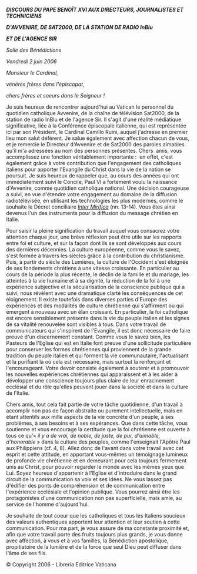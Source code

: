***DISCOURS DU PAPE BENOÎT XVI* *AUX DIRECTEURS, JOURNALISTES ET TECHNICIENS***

***D'AVVENIRE, DE SAT2000, DE LA STATION DE RADIO InBlu***

***ET DE L'AGENCE SIR***

*Salle des Bénédictions*

*Vendredi 2 juin 2006*

*Monsieur le Cardinal,*

*vénérés frères dans l'épiscopat,*

*chers frères et soeurs dans le Seigneur !*

Je suis heureux de rencontrer aujourd'hui au Vatican le personnel du quotidien catholique Avvenire, de la chaîne de télévision Sat2000, de la station de radio InBlu et de l'agence Sir. Il s'agit d'une réalité médiatique significative, liée à la Conférence épiscopale italienne, qui est représentée ici par son Président, le Cardinal Camillo Ruini, auquel j'adresse en premier lieu mon salut déférent. Je salue également avec affection chacun de vous, et je remercie le Directeur d'Avvenire et de Sat2000 des paroles aimables qu'il m'a adressées au nom des personnes présentes. Chers  amis, vous accomplissez une fonction véritablement importante :  en effet, c'est également grâce à votre contribution que l'engagement des catholiques italiens pour apporter l'Evangile du Christ dans la vie de la nation se poursuit. Je suis heureux de rappeler que, au cours des années qui ont immédiatement suivi le Concile, Paul VI a fortement voulu la naissance d'Avvenire, comme quotidien catholique national. Une décision courageuse a suivi, en vue d'étendre votre engagement au domaine de la diffusion radiotélévisée, en utilisant les technologies les plus modernes, comme le souhaite le Décret conciliaire [*Inter* *Mirifica*](http://www.vatican.va/archive/hist_councils/ii_vatican_council/documents/vat-ii_decree_19631204_inter-mirifica_fr.html) (nn. 13-14). Vous êtes ainsi devenus l'un des instruments pour la diffusion du message chrétien en Italie.

Pour saisir la pleine signification du travail auquel vous consacrez votre attention chaque jour, une brève réflexion peut être utile sur les rapports entre foi et culture, et sur la façon dont ils se sont développés aux cours des dernières décennies. La culture européenne, comme vous le savez, s'est formée à travers les siècles grâce à la contribution du christianisme. Puis, à partir du siècle des Lumières, la culture de l'Occident s'est éloignée de ses fondements chrétiens à une vitesse croissante. En particulier au cours de la période la plus récente, le déclin de la famille et du mariage, les atteintes à la vie humaine et à sa dignité, la réduction de la foi à une expérience subjective et la sécularisation de la conscience publique qui a suivi, nous révèlent avec une dramatique clarté les conséquences de cet éloignement. Il existe toutefois dans diverses parties d'Europe des expériences et des modalités de culture chrétienne qui s'affirment ou qui émergent à nouveau avec un élan croissant. En particulier, la foi catholique est encore sensiblement présente dans la vie du peuple italien et les signes de sa vitalité renouvelée sont visibles à tous. Dans votre travail de communicateurs qui s'inspirent de l'Evangile, il est donc nécessaire de faire preuve d'un discernement constant. Comme vous le savez bien, les Pasteurs de l'Eglise qui est en Italie font preuve d'une sollicitude particulière pour conserver les formes chrétiennes qui proviennent de la grande tradition du peuple italien et qui forment la vie communautaire, l'actualisant et la purifiant là où cela est nécessaire, mais surtout la renforçant et l'encourageant. Votre devoir consiste également à soutenir et à promouvoir les nouvelles expériences chrétiennes qui apparaissent et à les aider à développer une conscience toujours plus claire de leur enracinement ecclésial et du rôle qu'elles peuvent jouer dans la société et dans la culture de l'Italie.

Chers amis, tout cela fait partie de votre tâche quotidienne, d'un travail à accomplir non pas de façon abstraite ou purement intellectuelle, mais en étant attentifs aux mille aspects de la vie concrète d'un peuple, à ses problèmes, à ses besoins et à ses espérances. Que dans cette tâche, vous soutienne et vous encourage la certitude que la foi chrétienne est ouverte à tous ce qu'« *il y a de vrai, de noble, de juste, de pur, d'aimable, d'honorable* » dans la culture des peuples, comme l'enseignait l'Apôtre Paul aux Philippiens (cf. 4, 8). Allez donc de l'avant dans votre travail avec cet esprit et cette attitude, en apportant vous-mêmes un témoignage lumineux de profonde vie chrétienne et en demeurant pour cela toujours fermement unis au Christ, pour pouvoir regarder le monde avec les mêmes yeux que Lui. Soyez heureux d'appartenir à l'Eglise et d'introduire dans le grand circuit de la communication sa voix et ses idées. Ne vous lassez pas d'édifier des ponts de compréhension et de communication entre l'expérience ecclésiale et l'opinion publique. Vous pourrez ainsi être les protagonistes d'une communication non pas superficielle, mais amie, au service de l'homme d'aujourd'hui.

Je souhaite de tout coeur que les catholiques et tous les Italiens soucieux des valeurs authentiques apportent leur attention et leur soutien à cette communication. Pour ma part, je vous assure de ma constante proximité et, afin que votre travail porte des fruits toujours plus grands, je vous donne avec affection, à vous et à vos familles, la Bénédiction apostolique, propitiatoire de la lumière et de la force que seul Dieu peut diffuser dans l'âme de ses fils.

© Copyright 2006 - Libreria Editrice Vaticana